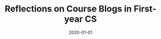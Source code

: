 ---
title: "Reflections on Course Blogs in First-year CS"
collection: publications
permalink: /publication/2020-Reflections-on-Course-Blogs-in-First-year-CS
excerpt: This is the very best paper
date: 2020-01-01
venue: 'Proceedings of the 32nd IEEE International Conference on Software Engineering Education & Training CSEE&T'
citation: ' Alicia Grubb, "Reflections on Course Blogs in First-year CS." Proceedings of the 32nd IEEE International Conference on Software Engineering Education & Training CSEE&T, 2020.'
---